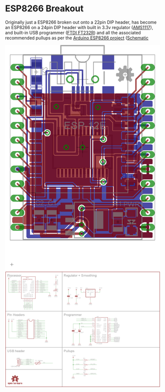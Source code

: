 # ESP8266 Breakout

Originally just a ESP8266 broken out onto a 22pin DIP header, has become an ESP8266 on a 24pin DIP header with built in 3.3v regulator ([AMS1117](http://www.aliexpress.com/premium/ams1117.html?ltype=wholesale&SearchText=ams1117&d=y&origin=y&initiative_id=SB_20151010010621&isViewCP=y&catId=0)), and built-in USB programmer ([FTDI FT232R](http://www.aliexpress.com/premium/FT232R.html?spm=2114.01020208.0.312.zEmQlv&site=glo&g=y&SortType=price_asc&SearchText=FT232R&isUnitPrice=y&initiative_id=SB_20151010010739&shipCountry=uk&needQuery=n)) and all the associated recommended pullups as per the [Arduino ESP8266 project](https://github.com/esp8266/Arduino) ([Schematic](https://github.com/esp8266/Arduino/blob/esp8266/docs/ESP_improved_stability.png)

![alt text](https://raw.githubusercontent.com/matthewbaggett/ESP8266-Breakout/master/breakout.brd.png)
![alt text](https://raw.githubusercontent.com/matthewbaggett/ESP8266-Breakout/master/breakout.sch.png)
